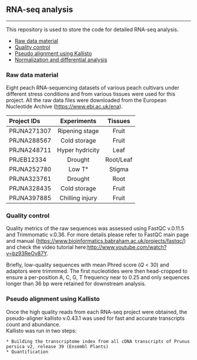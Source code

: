 ## RNA-seq analysis  
------

This repository is used to store the code for detailed RNA-seq analysis.

- [Raw data material](#Raw-data-material)
- [Quality control](#Quality-control)
- [Pseudo alignment using Kallisto](#Pseudoalignment-using-Kallisto)
- [Normalization and differential analysis](#Normalization-and-differential-analysis)  



### Raw data material
Eight peach RNA-sequencing datasets of various peach cultivars under different stress conditions and from various tissues were used for this project. All the raw data files were downloaded from the European Nucleotide Archive (https://www.ebi.ac.uk/ena).


| Project IDs    | Experiments        | Tissues     |
| :--------------| :-----------------:|:-----------:|
| PRJNA271307    | Ripening stage     | Fruit       |
| PRJNA288567    | Cold storage       | Fruit       |
| PRJNA248711    | Hyper hydricity    | Leaf        |
| PRJEB12334     | Drought            | Root/Leaf   |
| PRJNA252780    | Low T°             | Stigma      |
| PRJNA323761    | Drought            | Root        |
| PRJNA328435    | Cold storage       | Fruit       |
| PRJNA397885    | Chilling injury    | Fruit       |



### Quality control

Quality metrics of the raw sequences was assessed using FastQC v.0.11.5 and Trimmomatic v.0.36.
For more details please refer to FastQC main page and manual (https://www.bioinformatics.babraham.ac.uk/projects/fastqc/) and check the video tutorial here:http://www.youtube.com/watch?v=bz93ReOv87Y. 

Briefly, low-quality sequences with mean Phred score (*Q* < 30) and adaptors were trimmmed. The first nucleotides were then head-cropped to ensure a per-position A, C, G, T frequency near to 0.25 and only sequences longer than 36 bp were retained for downstream analysis.  
  
    
### Pseudo alignment using Kallisto    
Once the high quality reads from each RNA-seq project were obtained, the pseudo-aligner kallisto v.0.43.1 was used for fast and accurate transcripts count and abundance.  
Kallisto was run in two steps: 

	* Building the transcriptome index from all cDNA transcripts of Prunus persica v2, release 39 (Ensembl Plants)
	* Quantification

